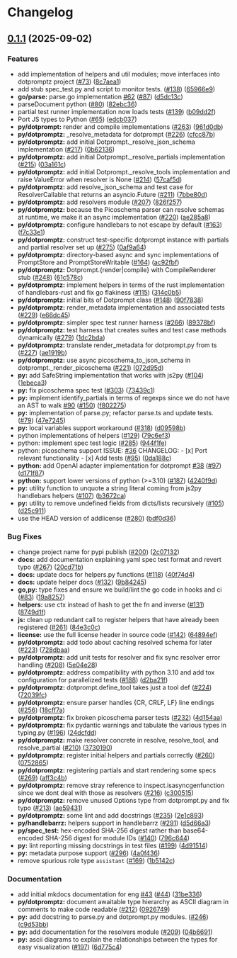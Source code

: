 # Changelog

## [0.1.1](https://github.com/konz261/dotprompt/compare/dotpromptz-v0.1.0...dotpromptz-0.1.1) (2025-09-02)


### Features

* add implementation of helpers and util modules; move interfaces into dotpromptz project ([#73](https://github.com/konz261/dotprompt/issues/73)) ([8c7aea1](https://github.com/konz261/dotprompt/commit/8c7aea1faffaf823d01b132e55cb175a4fca5ccb))
* add stub spec_test.py and script to monitor tests. ([#138](https://github.com/konz261/dotprompt/issues/138)) ([65966e9](https://github.com/konz261/dotprompt/commit/65966e9bfc077e85d0b83d04d0384150470dbfd3))
* **go/parse:** parse.go implementation [#62](https://github.com/konz261/dotprompt/issues/62) ([#87](https://github.com/konz261/dotprompt/issues/87)) ([d5dc13c](https://github.com/konz261/dotprompt/commit/d5dc13c0bf0437875a3b133511ffed474a8b3bf9))
* parseDocument python ([#80](https://github.com/konz261/dotprompt/issues/80)) ([82ebc36](https://github.com/konz261/dotprompt/commit/82ebc3672e8de051dfbdd92968ed3f84c79a247f))
* partial test runner implementation now loads tests ([#139](https://github.com/konz261/dotprompt/issues/139)) ([b09dd2f](https://github.com/konz261/dotprompt/commit/b09dd2f9b8029317ce484d6f32d5a3fb89f5f7e1))
* Port JS types to Python  ([#65](https://github.com/konz261/dotprompt/issues/65)) ([edcb037](https://github.com/konz261/dotprompt/commit/edcb03765f3cb6e5743d107a35cf255a60ab0369))
* **py/dotprompt:** render and compile implementations ([#263](https://github.com/konz261/dotprompt/issues/263)) ([961d0db](https://github.com/konz261/dotprompt/commit/961d0dbbd9c2ce522252bc3d92f6dde4b7fe9cc1))
* **py/dotpromptz:** _resolve_metadata for dotprompt ([#226](https://github.com/konz261/dotprompt/issues/226)) ([cfcc87b](https://github.com/konz261/dotprompt/commit/cfcc87b57e49785c2356b03fbc5b7bf773472683))
* **py/dotpromptz:** add initial Dotprompt._resolve_json_schema implementation ([#217](https://github.com/konz261/dotprompt/issues/217)) ([0b62136](https://github.com/konz261/dotprompt/commit/0b621363a394c6b5c0fac6a957098eccff6891ca))
* **py/dotpromptz:** add initial Dotprompt._resolve_partials implementation ([#215](https://github.com/konz261/dotprompt/issues/215)) ([03a161c](https://github.com/konz261/dotprompt/commit/03a161c3440a680bc0df472f35efa155fe0d5151))
* **py/dotpromptz:** add initial Dotprompt._resolve_tools implementation and raise ValueError when resolver is None ([#214](https://github.com/konz261/dotprompt/issues/214)) ([57caf5d](https://github.com/konz261/dotprompt/commit/57caf5d9a9f4fe720c67f99fd10439d5ebe434dc))
* **py/dotpromptz:** add resolve_json_schema and test case for ResolverCallable that returns an asyncio.Future ([#211](https://github.com/konz261/dotprompt/issues/211)) ([7bbe80d](https://github.com/konz261/dotprompt/commit/7bbe80d6a1d9dc18c4d1baacfccf2f33fc8b7e26))
* **py/dotpromptz:** add resolvers module ([#207](https://github.com/konz261/dotprompt/issues/207)) ([826f257](https://github.com/konz261/dotprompt/commit/826f2572e710cebd0138bd757d2bef2e4898d730))
* **py/dotpromptz:** because the Picoschema parser can resolve schemas at runtime, we make it an async implementation ([#220](https://github.com/konz261/dotprompt/issues/220)) ([ae285a8](https://github.com/konz261/dotprompt/commit/ae285a88f3502e0a02c85d04c49c2e2e6ef88766))
* **py/dotpromptz:** configure handlebars to not escape by default ([#163](https://github.com/konz261/dotprompt/issues/163)) ([f7c33e1](https://github.com/konz261/dotprompt/commit/f7c33e1303476fd473e803f930ac1e1f9e1d87c9))
* **py/dotpromptz:** construct test-specific dotprompt instance with partials and partial resolver set up ([#275](https://github.com/konz261/dotprompt/issues/275)) ([0af9a64](https://github.com/konz261/dotprompt/commit/0af9a64acf50278bdffda337e19c66fbb97e43a3))
* **py/dotpromptz:** directory-based async and sync implementations of PromptStore and PromptStoreWritable ([#164](https://github.com/konz261/dotprompt/issues/164)) ([ac92fbf](https://github.com/konz261/dotprompt/commit/ac92fbf3af7ac3207102c94c20d294d8c54b9dd4))
* **py/dotpromptz:** Dotprompt.{render|compile} with CompileRenderer stub ([#248](https://github.com/konz261/dotprompt/issues/248)) ([61c578c](https://github.com/konz261/dotprompt/commit/61c578cf43ac490f8076306a8e2b5eb0ae15f385))
* **py/dotpromptz:** implement helpers in terms of the rust implementation of handlebars-rust and fix go flakiness ([#115](https://github.com/konz261/dotprompt/issues/115)) ([314c0b5](https://github.com/konz261/dotprompt/commit/314c0b5182aaad25bf4cfccb8207faa60f63256f))
* **py/dotpromptz:** initial bits of Dotprompt class ([#148](https://github.com/konz261/dotprompt/issues/148)) ([90f7838](https://github.com/konz261/dotprompt/commit/90f78384a958d41d78dee48497a78dfde11f4476))
* **py/dotpromptz:** render_metadata implementation and associated tests ([#229](https://github.com/konz261/dotprompt/issues/229)) ([e66dc45](https://github.com/konz261/dotprompt/commit/e66dc453c718222e1633be951923a35335296dd5))
* **py/dotpromptz:** simpler spec test runner harness ([#266](https://github.com/konz261/dotprompt/issues/266)) ([89378bf](https://github.com/konz261/dotprompt/commit/89378bfded004f3b246c90f6474c2fb972037956))
* **py/dotpromptz:** test harness that creates suites and test case methods dynamically ([#279](https://github.com/konz261/dotprompt/issues/279)) ([1dc2bda](https://github.com/konz261/dotprompt/commit/1dc2bdac5de513cb41d32905d20069ab29307a72))
* **py/dotpromptz:** translate render_metadata for dotprompt.py from ts ([#227](https://github.com/konz261/dotprompt/issues/227)) ([ae1919b](https://github.com/konz261/dotprompt/commit/ae1919b3457824241c734fdf8328f61279fb6710))
* **py/dotpromptz:** use async picoschema_to_json_schema in dotprompt._render_picoschema ([#221](https://github.com/konz261/dotprompt/issues/221)) ([072d95d](https://github.com/konz261/dotprompt/commit/072d95deb01d9b09a7f60d9f6b3fb53a8067e497))
* **py:** add SafeString implementation that works with js2py ([#104](https://github.com/konz261/dotprompt/issues/104)) ([1ebeca3](https://github.com/konz261/dotprompt/commit/1ebeca3976faf2dc91d8d7f4a74c218824aac353))
* **py:** fix picoschema spec test ([#303](https://github.com/konz261/dotprompt/issues/303)) ([73439c1](https://github.com/konz261/dotprompt/commit/73439c183f557d7bb67b9cbc060e5602c219fc68))
* **py:** implement identify_partials in terms of regexps since we do not have an AST to walk [#90](https://github.com/konz261/dotprompt/issues/90) ([#150](https://github.com/konz261/dotprompt/issues/150)) ([f802275](https://github.com/konz261/dotprompt/commit/f8022755d7eef716bbb54dd08a2c3a061250d393))
* **py:** implementation of parse.py; refactor parse.ts and update tests. ([#79](https://github.com/konz261/dotprompt/issues/79)) ([47e7245](https://github.com/konz261/dotprompt/commit/47e7245c0aae710b102178019d1f3449c2f1af66))
* **py:** local variables support workaround ([#318](https://github.com/konz261/dotprompt/issues/318)) ([d09598b](https://github.com/konz261/dotprompt/commit/d09598b969d5dbeaed3ca4136e903b4a2dc80531))
* python implementations of helpers ([#129](https://github.com/konz261/dotprompt/issues/129)) ([79c6ef3](https://github.com/konz261/dotprompt/commit/79c6ef3e9cc472fed3a832c00a1515ceef0981da))
* python: implement spec test logic ([#285](https://github.com/konz261/dotprompt/issues/285)) ([944f1fe](https://github.com/konz261/dotprompt/commit/944f1fee3e0e1f4f8bcd3c9bc4f6104ffbe17f2c))
* python: picoschema support  ISSUE: [#36](https://github.com/konz261/dotprompt/issues/36)  CHANGELOG: - [x] Port relevant functionality - [x] Add tests ([#95](https://github.com/konz261/dotprompt/issues/95)) ([0da188c](https://github.com/konz261/dotprompt/commit/0da188c52540f041309e39fa6bc798eaf7fd7a81))
* **python:** add OpenAI adapter implementation for dotprompt [#38](https://github.com/konz261/dotprompt/issues/38) ([#97](https://github.com/konz261/dotprompt/issues/97)) ([d171f87](https://github.com/konz261/dotprompt/commit/d171f8792ecf08f446e18ea3bbd5309cafa1d8a3))
* **python:** support lower versions of python (&gt;=3.10) ([#187](https://github.com/konz261/dotprompt/issues/187)) ([4240f9d](https://github.com/konz261/dotprompt/commit/4240f9d720891e350f9116aa4401ce6ea7fac5a3))
* **py:** utility function to unquote a string literal coming from js2py handlebars helpers ([#107](https://github.com/konz261/dotprompt/issues/107)) ([b3672ca](https://github.com/konz261/dotprompt/commit/b3672ca6192de4895585b28b8bbd301f8294090f))
* **py:** utility to remove undefined fields from dicts/lists recursively ([#105](https://github.com/konz261/dotprompt/issues/105)) ([d25c911](https://github.com/konz261/dotprompt/commit/d25c911bc1e84e5691b961a4c38a8bcd73c80aa0))
* use the HEAD version of addlicense ([#280](https://github.com/konz261/dotprompt/issues/280)) ([bdf0d36](https://github.com/konz261/dotprompt/commit/bdf0d36a430a363de4163f48394546cba884eaaf))


### Bug Fixes

* change project name for pypi publish ([#200](https://github.com/konz261/dotprompt/issues/200)) ([2c07132](https://github.com/konz261/dotprompt/commit/2c0713264fb2c30bdc43f1bd9e51d416f96d1b7e))
* **docs:** add documentation explaining yaml spec test format and revert typo ([#267](https://github.com/konz261/dotprompt/issues/267)) ([20cd71b](https://github.com/konz261/dotprompt/commit/20cd71bd68c9ec28de7264a72d495ff636e62cff))
* **docs:** update docs for helpers.py functions ([#118](https://github.com/konz261/dotprompt/issues/118)) ([40f74d4](https://github.com/konz261/dotprompt/commit/40f74d4cf75a47d8b7f9f85801a1bb5969bae082))
* **docs:** update helper docs ([#132](https://github.com/konz261/dotprompt/issues/132)) ([9b84245](https://github.com/konz261/dotprompt/commit/9b842459e8faa5f4afe7d389deb6c351ab1271be))
* **go,py:** type fixes and ensure we build/lint the go code in hooks and ci ([#83](https://github.com/konz261/dotprompt/issues/83)) ([19a8257](https://github.com/konz261/dotprompt/commit/19a8257f4f73b776229d5324a0366fd9a79c20aa))
* **helpers:** use ctx instead of hash to get the fn and inverse ([#131](https://github.com/konz261/dotprompt/issues/131)) ([8749d1f](https://github.com/konz261/dotprompt/commit/8749d1f78ee754742ae7fcc9247854021178bdbc))
* **js:** clean up redundant call to register helpers that have already been registered ([#261](https://github.com/konz261/dotprompt/issues/261)) ([84e3c0c](https://github.com/konz261/dotprompt/commit/84e3c0cfd8da3b0292eebb2fe8a771fe41d09038))
* **license:** use the full license header in source code ([#142](https://github.com/konz261/dotprompt/issues/142)) ([64894ef](https://github.com/konz261/dotprompt/commit/64894ef898876b861c6c244d522f634cd8fcc842))
* **py/dotpromptz:** add todo about caching resolved schema for later ([#223](https://github.com/konz261/dotprompt/issues/223)) ([728dbaa](https://github.com/konz261/dotprompt/commit/728dbaaef1d0569148426a97242edd1f8064cdbe))
* **py/dotpromptz:** add unit tests for resolver and fix sync resolver error handling ([#208](https://github.com/konz261/dotprompt/issues/208)) ([5e04e28](https://github.com/konz261/dotprompt/commit/5e04e28c99eff0f83c9c8a15df5ef56ff3ebd85f))
* **py/dotpromptz:** address compatibility with python 3.10 and add tox configuration for parallelized tests ([#188](https://github.com/konz261/dotprompt/issues/188)) ([d2ba21f](https://github.com/konz261/dotprompt/commit/d2ba21ff3e54f4ca4328b7e574bb6492699095bc))
* **py/dotpromptz:** dotprompt.define_tool takes just a tool def ([#224](https://github.com/konz261/dotprompt/issues/224)) ([72039fc](https://github.com/konz261/dotprompt/commit/72039fc689d82344bfc1300345059340603404bc))
* **py/dotpromptz:** ensure parser handles {CR, CRLF, LF} line endings ([#256](https://github.com/konz261/dotprompt/issues/256)) ([18cff7a](https://github.com/konz261/dotprompt/commit/18cff7af50860c46fb37a2fa9c373bd410f11701))
* **py/dotpromptz:** fix broken picoschema parser tests ([#232](https://github.com/konz261/dotprompt/issues/232)) ([4d154aa](https://github.com/konz261/dotprompt/commit/4d154aaae99f2f31500d86ed6191a05298700b91))
* **py/dotpromptz:** fix pydantic warnings and tabulate the various types in typing.py ([#196](https://github.com/konz261/dotprompt/issues/196)) ([24dcfdd](https://github.com/konz261/dotprompt/commit/24dcfdd320884452ee48fca859619b400fe61327))
* **py/dotpromptz:** make resolver concrete in resolve, resolve_tool, and resolve_partial ([#210](https://github.com/konz261/dotprompt/issues/210)) ([3730190](https://github.com/konz261/dotprompt/commit/37301903c8f26f1b8363ad1f2d515a6df19303e2))
* **py/dotpromptz:** register initial helpers and partials correctly ([#260](https://github.com/konz261/dotprompt/issues/260)) ([0752865](https://github.com/konz261/dotprompt/commit/0752865b415c6cc90c87e3113b537632a52e3423))
* **py/dotpromptz:** registering partials and start rendering some specs ([#269](https://github.com/konz261/dotprompt/issues/269)) ([aff3c4b](https://github.com/konz261/dotprompt/commit/aff3c4b9ee548e61268ca070f6660d51c860619d))
* **py/dotpromptz:** remove stray reference to inspect.isasyncgenfunction since we dont deal with those as resolvers ([#216](https://github.com/konz261/dotprompt/issues/216)) ([c300515](https://github.com/konz261/dotprompt/commit/c3005159aea0af906e3f704d03fd5859a9540d4f))
* **py/dotpromptz:** remove unused Options type from dotprompt.py and fix typo ([#213](https://github.com/konz261/dotprompt/issues/213)) ([ae59431](https://github.com/konz261/dotprompt/commit/ae5943179e77aa6fa775d092254d8adf21b06eb2))
* **py/dotpromptz:** some lint and add docstrings ([#235](https://github.com/konz261/dotprompt/issues/235)) ([2e1c893](https://github.com/konz261/dotprompt/commit/2e1c893bbbe7c29480d67e2d693db90e9bef9b1b))
* **py/handlebarrz:** helpers support in handlebarrz ([#291](https://github.com/konz261/dotprompt/issues/291)) ([d5d66a3](https://github.com/konz261/dotprompt/commit/d5d66a35858a068c2995b82fe54b62f0be4d057f))
* **py/spec_test:** hex-encoded SHA-256 digest rather than base64-encoded SHA-256 digest for module IDs ([#140](https://github.com/konz261/dotprompt/issues/140)) ([796c644](https://github.com/konz261/dotprompt/commit/796c6442a3c1836de2170c466966382a0577a940))
* **py:** lint reporting missing docstrings in test files ([#199](https://github.com/konz261/dotprompt/issues/199)) ([4d91514](https://github.com/konz261/dotprompt/commit/4d9151468ddd13f334454701daae42d5717d4dcf))
* **py:** metadata purpose support ([#296](https://github.com/konz261/dotprompt/issues/296)) ([4a0f436](https://github.com/konz261/dotprompt/commit/4a0f436f1420f738d4fb46a4e5f41129929fb0fd))
* remove spurious role type `assistant` ([#169](https://github.com/konz261/dotprompt/issues/169)) ([1b5142c](https://github.com/konz261/dotprompt/commit/1b5142c4a7ad20ef722d438cefa0b93a82d7adbb))


### Documentation

* add initial mkdocs documentation for eng [#43](https://github.com/konz261/dotprompt/issues/43) ([#44](https://github.com/konz261/dotprompt/issues/44)) ([31be336](https://github.com/konz261/dotprompt/commit/31be336d14899acf7ea1cefb4b782f5b2d1c31d1))
* **py/dotpromptz:** document awaitable type hierarchy as ASCII diagram in comments to make code readable ([#212](https://github.com/konz261/dotprompt/issues/212)) ([0926749](https://github.com/konz261/dotprompt/commit/0926749e72d17264b8078151b10f616a906cfd66))
* **py:** add docstring to parse.py and dotprompt.py modules. ([#246](https://github.com/konz261/dotprompt/issues/246)) ([c9d53bb](https://github.com/konz261/dotprompt/commit/c9d53bb3cad96f9d8ef5778ada93ee65276afa09))
* **py:** add documentation for the resolvers module ([#209](https://github.com/konz261/dotprompt/issues/209)) ([04b6691](https://github.com/konz261/dotprompt/commit/04b6691227ef5b01ebf5261d4846a3ba7e723ab2))
* **py:** ascii diagrams to explain the relationships between the types for easy visualization ([#197](https://github.com/konz261/dotprompt/issues/197)) ([6d775c4](https://github.com/konz261/dotprompt/commit/6d775c4bf1301c63d111b0d45db53dba61117555))
